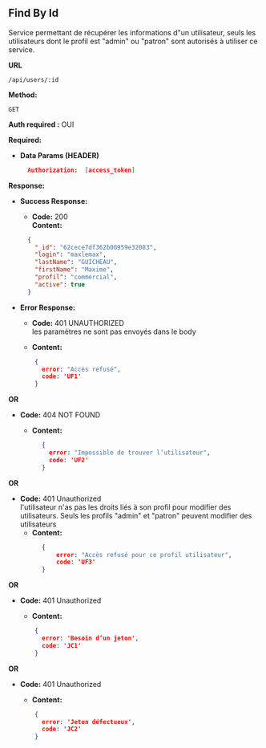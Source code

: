 ## **Find By Id**

Service permettant de récupérer les informations d"un utilisateur, seuls les utilisateurs dont le profil est "admin" ou "patron" sont autorisés à utiliser ce service.

**URL**

    /api/users/:id

**Method:**

`GET`

**Auth required :**  OUI

**Required:**
- **Data Params (HEADER)**
    ```json
      Authorization:  [access_token]
    ```

**Response:**
- **Success Response:**

    - **Code:** 200 <br />
      **Content:**

    ```json
      {
        "_id": "62cece7df362b00959e32083",
        "login": "maxlemax",
        "lastName": "GUICHEAU",
        "firstName": "Maxime",
        "profil": "commercial",
        "active": true
      }
    ```
- **Error Response:**

    - **Code:** 401 UNAUTHORIZED <br />
      les paramètres ne sont pas envoyés dans le body

    - **Content:**
    ```json
        {
          error: "Accès refusé",
          code: 'UF1'
        }
    ```
**OR**
- **Code:** 404 NOT FOUND  <br />

    - **Content:**
  ```json
        {
          error: "Impossible de trouver l’utilisateur",
          code: 'UF2'
        }
  ```
**OR**
- **Code:**  401 Unauthorized<br />
  l'utilisateur n'as pas les droits liés à son profil pour modifier des utilisateurs. Seuls les profils "admin" et "patron" peuvent modifier des utilisateurs
    - **Content:**
  ```json
        {
            error: "Accès refusé pour ce profil utilisateur",
            code: 'UF3'
        }
  ```

**OR**
- **Code:**  401 Unauthorized <br />

    - **Content:**
  ```json
      {
        error: 'Besoin d’un jeton',
        code: 'JC1'
      }
  ```

**OR**
- **Code:**  401 Unauthorized <br />

    - **Content:**
  ```json
      {
        error: 'Jeton défectueux',
        code: 'JC2'
      }
  ```





